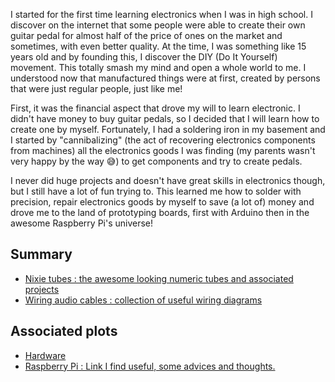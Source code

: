 I started for the first time learning electronics when I was in high school. I discover on the internet that some people were able to create their own guitar pedal for almost half of the price of ones on the market and sometimes, with even better quality. At the time, I was something like 15 years old and by founding this, I discover the DIY \(Do It Yourself\) movement. This totally smash my mind and open a whole world to me. I understood now that manufactured things were at first, created by persons that were just regular people, just like me!

First, it was the financial aspect that drove my will to learn electronic. I didn't have money to buy guitar pedals, so I decided that I will learn how to create one by myself. Fortunately, I had a soldering iron in my basement and I started by "cannibalizing" \(the act of recovering electronics components from machines\) all the electronics goods I was finding \(my parents wasn't very happy by the way 😅\) to get components and try to create pedals.

I never did huge projects and doesn't have great skills in electronics though, but I still have a lot of fun trying to. This learned me how to solder with precision, repair electronics goods by myself to save \(a lot of\) money and drove me to the land of prototyping boards, first with Arduino then in the awesome Raspberry Pi's universe!

## Summary

* [Nixie tubes : the awesome looking numeric tubes and associated projects](Nixie%20tubes.md)
* [Wiring audio cables : collection of useful wiring diagrams](Wiring%20audio%20cables.md)

## Associated plots
* [Hardware](Hardware.md)
* [Raspberry Pi : Link I find useful, some advices and thoughts.](Raspberry%20Pi.md)

